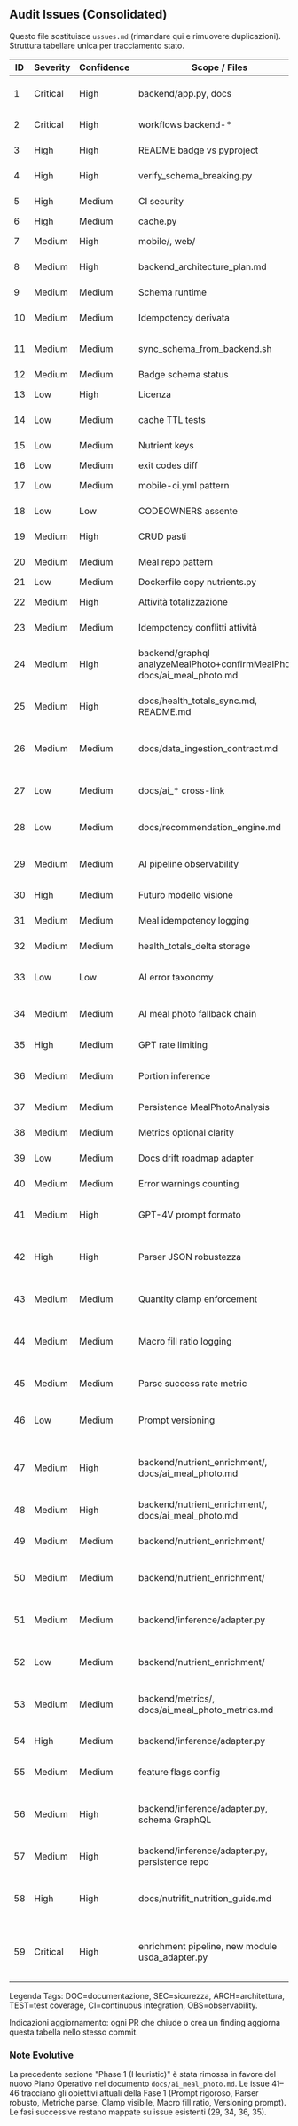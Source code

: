 ## Audit Issues (Consolidated)

Questo file sostituisce `ussues.md` (rimandare qui e rimuovere duplicazioni). Struttura tabellare unica per tracciamento stato.

| ID | Severity | Confidence | Scope / Files | Description | Impact | Remediation | Status | Tags |
|----|----------|------------|---------------|-------------|--------|------------|--------|------|
| 1 | Critical | High | backend/app.py, docs | `logMeal` non esponeva `idempotencyKey` | Idempotenza fragile / duplicati | Aggiunta chiave + doc aggiornata | DONE | DOC |
| 2 | Critical | High | workflows backend-* | Workflow placeholder vuoti | Copertura CI falsa | Popolati pipeline minime | DONE |  |
| 3 | High | High | README badge vs pyproject | Version mismatch | Confusione versioni | Sincronizzazione badge automatica | DONE | DOC |
| 4 | High | High | verify_schema_breaking.py | Diff non semantico | Breaking non rilevati | AST diff + exit codes | DONE |  |
| 5 | High | Medium | CI security | Nessun vulnerability scan | Rischio CVE latenti | Integrare Trivy + pip-audit | TODO | SEC |
| 6 | High | Medium | cache.py | Nessuna metrica iniziale | Difficile tuning | Aggiunta stats + resolver cacheStats | DONE |  |
| 7 | Medium | High | mobile/, web/ | Mancato scaffolding | Onboarding lento | Creare scaffold reali | TODO |  |
| 8 | Medium | High | backend_architecture_plan.md | Doc pipeline non allineata | Governance confusa | Allineata doc | DONE | DOC |
| 9 | Medium | Medium | Schema runtime | Mancanza nutrientSnapshotJson | Refactor futuro oneroso | Campo opzionale introdotto | DONE | DOC |
| 10 | Medium | Medium | Idempotency derivata | Timestamp nella firma | Duplicati potenziali | Escluso timestamp server | DONE |  |
| 11 | Medium | Medium | sync_schema_from_backend.sh | Script placeholder | Falsa percezione sync | Rimuovere o sostituire con schema-sync | TODO |  |
| 12 | Medium | Medium | Badge schema status | Statico non validato | Drift invisibile | Hash + check workflow | DONE | DOC |
| 13 | Low | High | Licenza | Incongruenza README/pyproject | Ambiguità legale | Uniformata licenza Proprietary | DONE | DOC |
| 14 | Low | Medium | cache TTL tests | Expiry non testato | Regressioni TTL invisibili | Aggiungere test scadenze | TODO | TEST |
| 15 | Low | Medium | Nutrient keys | Hard-coded duplicati | Incoerenze estensioni | Centralizzate in constants | DONE |  |
| 16 | Low | Medium | exit codes diff | exit sempre 0 | CI non reagiva | Exit codes implementati | DONE |  |
| 17 | Low | Medium | mobile-ci.yml pattern | Filtri generici root | CI skip dopo scaffold | Aggiornare pattern path | TODO | CI |
| 18 | Low | Low | CODEOWNERS assente | Ownership informale | Review mancanti | Aggiunto CODEOWNERS | DONE | DOC |
| 19 | Medium | High | CRUD pasti | Mancavano update/delete | Funzioni incomplete | Aggiunte mutation CRUD | DONE |  |
| 20 | Medium | Medium | Meal repo pattern | Solo add/list | Estensione complessa | Estesi metodi + test | DONE |  |
| 21 | Low | Medium | Dockerfile copy nutrients.py | File escluso build | Errore runtime | Aggiunto al COPY | DONE |  |
| 22 | Medium | High | Attività totalizzazione | Totali da minute events | Drift / incompletezza | Introdotto syncHealthTotals delta source | DONE | ARCH |
| 23 | Medium | Medium | Idempotency conflitti attività | Approccio differenziato ingest vs sync | Incoerenza flag | Unificata semantica flag (duplicate/conflict/reset) | DONE | ARCH |
| 24 | Medium | High | backend/graphql analyzeMealPhoto+confirmMealPhoto, docs/ai_meal_photo.md | Introdotto stub AI Meal Photo (source=STUB) → evoluto a GPT (source=gpt4v) | Boundary definito ora con adapter reale | DONE | ARCH |
| 25 | Medium | High | docs/health_totals_sync.md, README.md | Estratta doc Health Totals Sync dedicata | Migliora governance e riduce drift | Doc separata con link nel README | DONE | DOC |
| 26 | Medium | Medium | docs/data_ingestion_contract.md | Contratto ingest aggiornato (nutrientSnapshotJson + fallback idempotency) | Evita refactor futuri e duplicati | SDL + sezione idempotenza aggiornate | DONE | DOC |
| 27 | Low | Medium | docs/ai_* cross-link | Mancavano cross-link tra docs AI (pipeline, prompt, stub) | Navigazione scarsa | Aggiunti link reciproci | DONE | DOC |
| 28 | Low | Medium | docs/recommendation_engine.md | Draft non marcato "non-runtime" | Potenziale confusione stato feature | Stato esplicitato (non runtime) | DONE | DOC |
| 29 | Medium | Medium | AI pipeline observability | Assenza tracing strutturato & metriche (latency, fallback usage) | Difficile tuning e debug fasi successive | Introdurre logging strutturato + OpenTelemetry + counters | TODO | ARCH |
| 30 | High | Medium | Futuro modello visione | Mancano rate limiting & cost guard | Rischio costi / abuso | Implementare rate limit per utente/IP + budget giornaliero | TODO | SEC |
| 31 | Medium | Medium | Meal idempotency logging | Nessun evento esplicito su dedupe pasti | Diagnosi dedupe difficile | Log evento con reason=IDEMPOTENT_DUPLICATE | TODO | OBS |
| 32 | Medium | Medium | health_totals_delta storage | Stato solo in-memory | Perdita dati su restart | Persistenza (es. tabella Postgres) + migrazione | TODO | ARCH |
| 33 | Low | Low | AI error taxonomy | Codici errore non definiti (INVALID_IMAGE, PARSE_FALLBACK_USED) | Gestione client incoerente | Enum definito + campi analysisErrors/failureReason esposti + metrics base | DONE | DOC |
| 34 | Medium | Medium | AI meal photo fallback chain | Assente catena multi-adapter (gpt4v→stub) | Mancato degrad graceful | Implementare decision tree + metriche fallback | TODO | ARCH,OBS |
| 35 | High | Medium | GPT rate limiting | Assenza throttling per utente/IP | Rischio costi e abuso | Introdurre token bucket + quota giornaliera | TODO | SEC |
| 36 | Medium | Medium | Portion inference | Stima quantità rudimentale | Nutrienti potenzialmente errati | Introdurre heuristics + test copertura | TODO | ARCH |
| 37 | Medium | Medium | Persistence MealPhotoAnalysis | In-memory volatile | Perdita analisi / audit gap | Persistenza tabellare + migrazione retrocompatibile | TODO | ARCH |
| 38 | Medium | Medium | Metrics optional clarity | Mancata nota optionalità in docs storiche | Interpretazioni fuorvianti | Doc aggiornata + flag stato raccolta | DONE | DOC |
| 39 | Low | Medium | Docs drift roadmap adapter | Roadmap non riflette GPT già attivo | Disallineamento stakeholder | Aggiornata sezione stato corrente | DONE | DOC |
| 40 | Medium | Medium | Error warnings counting | Warning non sempre contati come metriche | Osservabilità parziale | Aggiungere counter dedicato warnings_total | TODO | OBS |
| 41 | Medium | High | GPT-4V prompt formato | Prompt minimale non impone enum unit e struttura rigida | Parse fallimenti potenziali / hallucination | Introdurre prompt v2 con sezione MUST/DO NOT + schema rigido | TODO | ARCH,OBS |
| 42 | High | High | Parser JSON robustezza | Assenza gestione dettagliata errori (missing keys, tipi) | PARSE_EMPTY frequente → fallback e UX peggiorata | Implementare parser con validazioni granulari + error taxonomy mapping | TODO | ARCH |
| 43 | Medium | Medium | Quantity clamp enforcement | Clamp implementato ma non metricato | Assenza visibilità input anomali | Aggiungere counters quantity_clamped_total + log debugId | TODO | OBS |
| 44 | Medium | Medium | Macro fill ratio logging | Nessun tracciamento copertura macro calcolate | Difficile valutare enrichment futuro | Calcolare macro_fill_ratio e log/metric histogram | TODO | OBS |
| 45 | Medium | Medium | Parse success rate metric | Mancano parse_success_total / parse_failed_total | Non misurabile miglioramento Fase 1 | Aggiungere counters + percentuale derivata in dashboard | TODO | OBS |
| 46 | Low | Medium | Prompt versioning | Nessun campo version nel payload | Difficoltà correlare regressioni | Aggiungere promptVersion in raw_json o analysisErrors debugId | TODO | DOC,OBS |
| 47 | Medium | High | backend/nutrient_enrichment/, docs/ai_meal_photo.md | Category profiles assenti (lean_fish, poultry, pasta_cooked, ecc.) | Macro incoerenti e impossibile normalizzare nutrienti | Introdurre modulo category_profiles.py con ≥10 profili documentati | TODO | ARCH,OBS |
| 48 | Medium | High | backend/nutrient_enrichment/, docs/ai_meal_photo.md | Label normalization mancante (regex/token) | Bassa hit rate profili categoria | Implementare normalize_label + test coverage edge cases | TODO | ARCH,TEST |
| 49 | Medium | Medium | backend/nutrient_enrichment/ | Garnish quantity non normalizzata (lemon slice, parsley) | Calorie gonfiate da garnish | Range fisso 5–10g + clamp e metric garnish_clamped_total | TODO | ARCH,OBS |
| 50 | Medium | Medium | backend/nutrient_enrichment/ | Hard constraints macro mancanti (carbs>0 per pesce) | Macro implausibili propagate | Regole categoria: lean_fish & poultry carbs=0 se >2g | TODO | ARCH |
| 51 | Medium | Medium | backend/inference/adapter.py | Macro/calorie consistency check assente | Calories divergenti dai macro → trust errato | Recompute calories se delta>15% + flag calorieCorrected | TODO | ARCH,OBS |
| 52 | Low | Medium | backend/nutrient_enrichment/ | Mancanza campo enrichmentSource | Audit difficile provenienza nutrienti | Aggiungere enum enrichmentSource (heuristic|default|category_profile) | TODO | ARCH,DOC |
| 53 | Medium | Medium | backend/metrics/, docs/ai_meal_photo_metrics.md | Metriche correzioni macro inesistenti | Impossibile misurare efficacia normalization | Aggiungere ai_meal_photo_macro_corrections_total{reason} | TODO | OBS |
| 54 | High | Medium | backend/inference/adapter.py | Nessun whitelist dominio photoUrl | Rischio SSRF / abuse GPT-4V | Validare photoUrl dominio (es. firebase storage) + error code INVALID_IMAGE | TODO | SEC,ARCH |
| 55 | Medium | Medium | feature flags config | Assente feature flag rollout (dry_run→enforce) per normalization | Rollout rischio regressioni | Introdurre flag AI_NORMALIZATION_MODE (off|dry_run|enforce) | TODO | ARCH,OPS |
| 56 | Medium | High | backend/inference/adapter.py, schema GraphQL | Mancanza dishName aggregato | UX meno leggibile / niente label piatto | Estrarre high-level dishName via prompt + esporre campo | TODO | ARCH,UX |
| 57 | Medium | High | backend/inference/adapter.py, persistence repo | photoUrl non persistita in analysis & confirm | Perdita tracciabilità immagine | Aggiungere storage e campo photoUrl in MealPhotoAnalysis | TODO | ARCH,DOC |
| 58 | High | High | docs/nutrifit_nutrition_guide.md | Sezione "Fonti nutrienti e priorità" assente | Governance sorgenti nutrienti non formalizzata | Aggiungere sezione con gerarchia (user_override > off_barcode > usda_generic > ciqual > category_profile > heuristic > gpt_guess) | TODO | DOC,ARCH |
| 59 | Critical | High | enrichment pipeline, new module usda_adapter.py | Assenza integrazione USDA (FoodData Central) per alimenti generici | Macro/calorie meno accurate per alimenti non confezionati | Implementare lookup FDC (ricerca descrizione → fdc_id, normalizzazione per 100g, caching, tagging source=usda_generic/usda_exact) | TODO | ARCH,DATA |

Legenda Tags: DOC=documentazione, SEC=sicurezza, ARCH=architettura, TEST=test coverage, CI=continuous integration, OBS=observability.

Indicazioni aggiornamento: ogni PR che chiude o crea un finding aggiorna questa tabella nello stesso commit.

### Note Evolutive
La precedente sezione "Phase 1 (Heuristic)" è stata rimossa in favore del nuovo Piano Operativo nel documento `docs/ai_meal_photo.md`. Le issue 41–46 tracciano gli obiettivi attuali della Fase 1 (Prompt rigoroso, Parser robusto, Metriche parse, Clamp visibile, Macro fill ratio, Versioning prompt). Le fasi successive restano mappate su issue esistenti (29, 34, 36, 35).

